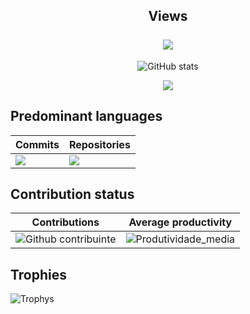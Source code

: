 <div align="center"> 
<h2>Views<br><br>
<img src="https://profile-counter.glitch.me/raicug/count.svg"></h2> 
</div>

<div align=center>

![GitHub stats](https://github-readme-stats.vercel.app/api?username=raicug&show_icons=true&locale=en&theme=chartreuse-dark&layout=compact&count_private=true&include_all_pull-requests=true&include_all_commits=true&show=reviews,discussions_started,prs_merged_percentage,discussions_answered,prs_merged&bg_color=90,000000,005000,000000&PAT_1=Jammes_Scoott)


![](http://github-profile-summary-cards.vercel.app/api/cards/profile-details?username=raicug&theme=chartreuse_dark&PAT_1=raicug)

</div>

## Predominant languages

| Commits | Repositories |
| --- | --- |
| ![](https://github-profile-summary-cards.vercel.app/api/cards/most-commit-language?username=raicug&theme=chartreuse_dark&exclude=swift&PAT_1=raicug) | ![](https://github-profile-summary-cards.vercel.app/api/cards/repos-per-language?username=raicug&theme=chartreuse_dark) |

## Contribution status

| Contributions | Average productivity |
| --- | --- |
| ![Github contribuinte](https://github-readme-streak-stats-8equ.vercel.app?user=raicug&theme=chartreuse-dark) | ![Produtividade_media](http://github-profile-summary-cards.vercel.app/api/cards/productive-time?username=raicug&theme=chartreuse_dark&gmt) |

## Trophies

![Trophys](https://github-trophies.vercel.app/?username=raicug&theme=matrix&no-frame=false&no-bg=false&margin-w=4)
